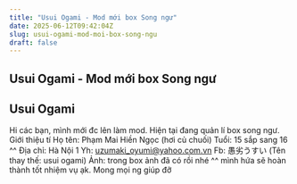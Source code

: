 ```yaml
---
title: "Usui Ogami - Mod mới box Song ngư"
date: 2025-06-12T09:42:04Z
slug: usui-ogami-mod-moi-box-song-ngu
draft: false
---
```


## Usui Ogami - Mod mới box Song ngư

## Usui Ogami

Hi các bạn, mình mới đc lên làm mod.
Hiện tại đang quản lí box song ngư.
Giới thiệu tí
Họ tên: Phạm Mai Hiền Ngọc (hơi củ chuối)
Tuổi: 15 sắp sang 16 ^^
Địa chỉ: Hà Nội 1
Yh: uzumaki_oyumi@yahoo.com.vn
Fb: 愚劣うすい (Tên thay thế: usui ogami)
Ảnh: trong box ảnh đã có rồi nhé ^^
mình hứa sẽ hoàn thành tốt nhiệm vụ ạk. Mong mọi ng giúp đỡ